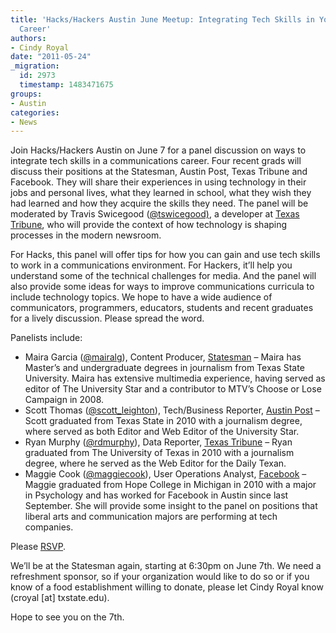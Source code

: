 ```yaml
---
title: 'Hacks/Hackers Austin June Meetup: Integrating Tech Skills in Your Communications
  Career'
authors:
- Cindy Royal
date: "2011-05-24"
_migration:
  id: 2973
  timestamp: 1483471675
groups:
- Austin
categories:
- News
---
```


Join Hacks/Hackers Austin on June 7 for a panel discussion on ways to integrate tech skills in a communications career. Four recent grads will discuss their positions at the Statesman, Austin Post, Texas Tribune and Facebook. They will share their experiences in using technology in their jobs and personal lives, what they learned in school, what they wish they had learned and how they acquire the skills they need. The panel will be moderated by Travis Swicegood ([@tswicegood)][1], a developer at [Texas Tribune][2], who will provide the context of how technology is shaping processes in the modern newsroom.

For Hacks, this panel will offer tips for how you can gain and use tech skills to work in a communications environment. For Hackers, it&#8217;ll help you understand some of the technical challenges for media. And the panel will also provide some ideas for ways to improve communications curricula to include technology topics. We hope to have a wide audience of communicators, programmers, educators, students and recent graduates for a lively discussion. Please spread the word.

Panelists include:

  * Maira Garcia ([@mairalg][3]), Content Producer, [Statesman][4] &#8211; Maira has Master&#8217;s and undergraduate degrees in journalism from Texas State University. Maira has extensive multimedia experience, having served as editor of The University Star and a contributor to MTV&#8217;s Choose or Lose Campaign in 2008.
  * Scott Thomas ([@scott_leighton][5]), Tech/Business Reporter, [Austin Post][6] &#8211; Scott graduated from Texas State in 2010 with a journalism degree, where served as both Editor and Web Editor of the University Star.
  * Ryan Murphy ([@rdmurphy][7]), Data Reporter, [Texas Tribune][2] &#8211; Ryan graduated from The University of Texas in 2010 with a journalism degree, where he served as the Web Editor for the Daily Texan. [][7]
  * Maggie Cook ([@maggiecook][8]), User Operations Analyst, [Facebook][9] &#8211; Maggie graduated from Hope College in Michigan in 2010 with a major in Psychology and has worked for Facebook in Austin since last September. She will provide some insight to the panel on positions that liberal arts and communication majors are performing at tech companies.

Please [RSVP][10].

We&#8217;ll be at the Statesman again, starting at 6:30pm on June 7th. We need a refreshment sponsor, so if your organization would like to do so or if you know of a food establishment willing to donate, please let Cindy Royal know (croyal [at] txstate.edu).

Hope to see you on the 7th.

 [1]: http://twitter.com/tswicegood
 [2]: http://texastribune.org
 [3]: http://twitter.com/mairalg
 [4]: http://statesman.com
 [5]: http://twitter.com/scott_leighton
 [6]: http://austinpost.org
 [7]: http://twitter.com/rdmurphy
 [8]: http://twitter.co/maggiecook
 [9]: http://facebook.com
 [10]: http://meetupaustin.hackshackers.com/events/19536341/